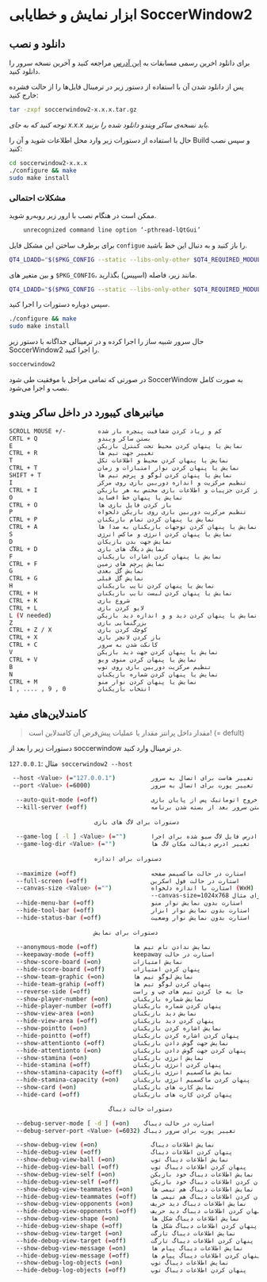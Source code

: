 # ابزار نمایش و خطایابی SoccerWindow2

<ImageZoom 
  src="/docs/2D/FA/img/doc/tools/soccerwindow2.jpg" 
  :border="true" 
  width="auto"
/>

##   دانلود و نصب

برای دانلود اخرین رسمی مسابقات به [این آدرس](https://osdn.net/projects/rctools/releases/p4886) مراجعه کنید و آخرین نسخه سرور را دانلود کنید. 

پس از دانلود شدن آن با استفاده از دستور زیر در ترمینال فایل‌ها را از حالت فشرده خارج کنید:‌

```bash
tar -zxpf soccerwindow2-x.x.x.tar.gz
```

*توجه کنید که به جای x.x.x باید نسخه‌ی ساکر ویندو دانلود شده را بزنید.*

حال با استفاده از دستورات زیر وارد محل اطلاعات شوید و آن را Build و سپس نصب کنید: 

```bash
cd soccerwindow2-x.x.x
./configure && make
sudo make install
```

### مشکلات احتمالی

ممکن است در هنگام نصب با ارور زیر روبه‌رو شوید.

```bash
	unrecognized command line option ‘-pthread-lQtGui’ 
```

برای برطرف ساختن این مشکل فایل `configue` را باز کنید و به دنبال این خط باشید.

```bash
QT4_LDADD="$($PKG_CONFIG --static --libs-only-other $QT4_REQUIRED_MODULES)$($PKG_CONFIG --static --libs-only-l $QT4_REQUIRED_MODULES)"
```

و بین متغیر های ‍`$PKG_CONFIG`، مانند زیر، فاصله (اسپیس) بگذارید.

```bash
QT4_LDADD="$($PKG_CONFIG --static --libs-only-other $QT4_REQUIRED_MODULES) $($PKG_CONFIG --static --libs-only-l $QT4_REQUIRED_MODULES)"
```

سپس دوباره دستورات را اجرا کنید.

```bash
./configure && make
sudo make install
```

حال سرور شبیه ساز را اجرا کرده و در ترمینالی جداگانه با دستور زیر SoccerWindow2 را اجرا کنید.

 ```bash
soccerwindow2
 ```

در صورتی که تمامی مراحل با موفقیت طی شود SoccerWindow به صورت کامل نصب و اجرا می‌شود.



## میانبرهای کیبورد در داخل ساکر ویندو

```bash
SCROLL MOUSE +/-		 کم و زیاد کردن شفافیت پنچره باز شده
CRTL + Q				 بستن ساکر ویندو
E						 نمایش یا پنهان کردن محیط تحت کنترل بازیکن
CTRL + R				 تغییر جهت تیم ها
T						 نمایش یا پنهان کردن محیط و اطلاعات تکل
CTRL + T 				 نمایش یا پنهان کردن نوار امتیازات و زمان
SHIFT + T 				 نمایش یا پنهان کردن لوگو و پرچم تیم ها
I						 تنظیم مرکزیت و اندازه دوربین بازی روی مرکز
CTRL + I				 باز کردن جزپیات و اطلاعات بازی مختص به هر بازیکن
O						 نمایش یا پنهان خط افساید
CTRL + O 				 باز کردن فایل بازی ها
P						 تنظیم مرکزیت دوربین بازی روی بازیکن دلخواه
CTRL + P				 نمایش یا پنهان کردن تمام بازیکنان
CTRL + A			  	 نمایش یا پنهان کردن توجهات بازیکنان به صدا ها
S						 نمایش یا پنهان کردن انرژی و ماکس انرژی
D						 نمایش جهت بدن بازیکان
CTRL + D				 نمایش دیلاگ های بازی
F 						 نمایش یا پنهان کردن اشارات بازیکنان
CTRL + F				 نمایش پرچم های زمین
G						 نمایش گل بعدی
CTRL + G 				 نمایش گل قبلی
H						 نمایش یا پنهان کردن تایپ بازیکنان
CTRL + H				 نمایش یا پنهان کردن لیست تایپ بازیکنان
CTRL + K			     شروع بازی
CTRL + L				 لایو کردن بازی
L (V needed)			 نمایش یا پنهان کردن دید و و اندازه دید بازیکن
Z						 بزرگنمایی بازی
CTRL + Z / X			 کوچک کردن بازی
CTRL + X				 باز کردن لانچر بازی
CTRL + C				 کانکت شدن به سرور
V						 نمایش یا پنهان کردن جهت دید بازیکن	
CTRL + V				 نمایش یا پنهان کردن منوی ویو
B						 تنظیم مرکزیت دوربین بازی روی توپ
N						 نمایش یا پنهان کردن شماره بازیکنان
CTRL + M 				 نمایش یا پنهان کردن نوار منو
1 , .... , 9 , 0		 انتخاب بازیکنان		
```





## کامندلاین‌های مفید

> مقدار داخل پرانتز مقدار یا عملیات پیش‌فرض آن کامندلاین است! (= defult)

دستورات زیر را بعد از soccerwindow در ترمینال وارد کنید.

مثال :`127.0.0.1 soccerwindow2 --host`

```bash
 --host <Value> (="127.0.0.1")         	تغییر هاست برای اتصال به سرور
 --port <Value> (=6000)                 تعییر پورت برای اتصال به سرور 

  --auto-quit-mode (=off)               خروج اتوماتیک پس از پایان بازی
  --kill-server (=off)                	بستن سرور بعد از بسته شدن برنامه   
 					
             			دستورات برای لاگ های بازی
                    
  --game-log [ -l ] <Value> (="") 		ادرس فایل لاگ سیو شده برای اجرا
  --game-log-dir <Value> (="")    		تغییر ادرس دیفالت مکان لاگ ها
 					
             			دستورات برای اندازه 
                    
  --maximize (=off)                		استارت در حالت ماکسیمم صفحه
  --full-screen (=off)             		استارت در حالت فول اسکرین
  --canvas-size <Value> (="")      		استارت با اندازه دلخواه (WxH)
                                   		--canvas-size=1024x768 برای مثال
  --hide-menu-bar (=off)          		استارت بدون نمایش نوار منو
  --hide-tool-bar (=off)        	 	استارت بدون نمایش نوار ابزار 
  --hide-status-bar (=off)         		استارت بدون نمایش نوار وضعیت
 					
             			دستورات برای نمایش
                    
  --anonymous-mode (=off)          نمایش ندادن نام تیم ها 
  --keepaway-mode (=off)           keepaway استارت در حالت 
  --show-score-board (=on)         نمایش امتیازات 
  --hide-score-board (=off)        پنهان کردن امتیازات
  --show-team-graphic (=on)        نمایش لوگو تیم ها
  --hide-team-grahip (=off)        پنهان کردن لوگو تیم ها
  --reverse-side (=off)            جا به جا کردن تیم های چپ و راست
  --show-player-number (=on)       نمایش شماره بازیکنان
  --hide-player-number (=off)      پنهان کردن شماره بازیکنان
  --show-view-area (=on)           نمایش دید بازیکنان 
  --hide-view-area (=off)          پنهان کردن دید بازیکنان
  --show-pointto (=on)             نمایش اشاره کردن بازیکنان 
  --hide-pointto (=off)            پنهان کردن اشاره کردن بازیکنان 
  --show-attentionto (=off)        نمایش جهت گوش دادن بازیکنان 
  --hide-attentionto (=on)         پنهان کردن جهت گوش دادن بازیکنان 
  --show-stamina (=on)             نمایش انرژی بازیکنان
  --hide-stamina (=off)            پنهان کردن انرژی بازیکنان 
  --show-stamina-capacity (=off)   نمایش ماکسمیم انرژی بازیکنان
  --hide-stamina-capacity (=on)    پنهان کردن ماکسمیم انرژی بازیکنان 
  --show-card (=on)                نمایش کارت های بازیکنان 
  --hide-card (=off)               پنهان کردن کارت های بازیکنان 

							دستورات حالت دیباگ

  --debug-server-mode [ -d ] (=on)    استارت در حالت دیباگ 
  --debug-server-port <Value> (=6032) تغییر پورت برای سرور دیباگ

  --show-debug-view (=on)            	نمایش اطلاعات دیباگ 
  --hide-debug-view (=off)           	پنهان کردن اطلاعات دیباگ 
  --show-debug-view-ball (=on)       	نمایش اطلاعات دیباگ توپ 
  --hide-debug-view-ball (=off)      	پنهان کردن اطلاعات دیباگ توپ 
  --show-debug-view-self (=on)       	نمایش اطلاعات دیباگ خود بازیکن  
  --hide-debug-view-self (=off)      	پنهان کردن اطلاعات دیباگ خود بازیکن 
  --show-debug-view-teammates (=on)  	نمایش اطلاعات دیباگ هم تیمی ها 
  --hide-debug-view-teammates (=off) 	پنهان کردن اطلاعات دیباگ هم تیمی ها 
  --show-debug-view-opponents (=on)  	نمایش اطلاعات دیباگ دید حریف 
  --hide-debug-view-opponents (=off) 	پنهان کردن اطلاعات دیباگ دید حریف 
  --show-debug-view-shape (=on)     	نمایش اطلاعات دیباگ شکل ها 
  --hide-debug-view-shape (=off)   	 	پنهان کردن اطلاعات دیباگ شکل ها 
  --show-debug-view-target (=on)    	نمایش اطلاعات دیباگ تارگت 
  --hide-debug-view-target (=off)   	پنهان کردن اطلاعات دیباگ تارگت 
  --show-debug-view-message (=on)    	نمایش اطلاعات دیباگ پیام ها 
  --hide-debug-view-message (=off)   	پنهان کردن اطلاعات دیباگ پیام ها 
  --show-debug-log-objects (=on)     	نمایش اطلاعات دیباگ توپ 
  --hide-debug-log-objects (=off)		پنهان کردن اطلاعات دیباگ توپ    
  
 
```




